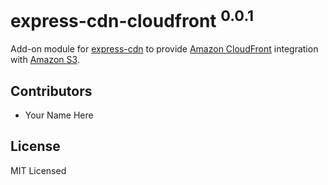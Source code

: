 
# express-cdn-cloudfront <sup>0.0.1</sup>

Add-on module for [express-cdn][1] to provide [Amazon CloudFront][2] integration with [Amazon S3][3].



## Contributors

* Your Name Here



## License

MIT Licensed

[1]: https://github.com/niftylettuce/express-cdn
[2]: http://aws.amazon.com/cloudfront/
[3]: http://aws.amazon.com/s3/

